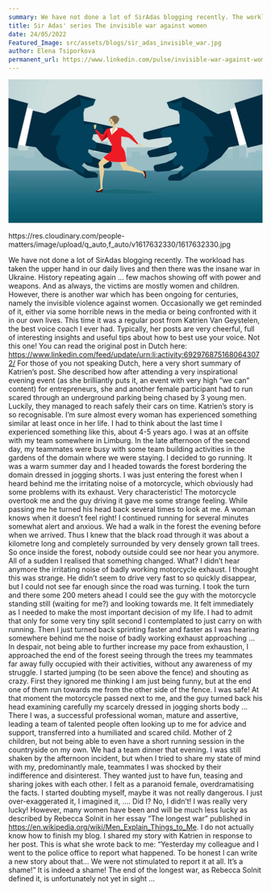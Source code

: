 ```yaml
---
summary: We have not done a lot of SirAdas blogging recently. The workload has taken the upper hand in our daily lives and then there was the insane war in Ukraine. History repeating again … few machos showing off with power and weapons. And as always, the victims are mostly women and children. However, there is another war which has been ongoing for centuries, namely the invisible violence against women.
title: Sir Adas' series The invisible war against women
date: 24/05/2022
Featured_Image: src/assets/blogs/sir_adas_invisible_war.jpg
author: Elena Tsiporkova
permanent_url: https://www.linkedin.com/pulse/invisible-war-against-women-elena-tsiporkova/?trackingId=dU1x6gAeQ8%2BS9AjSVSkDyw%3D%3D
---
```



<p>
    <img alt="The invisible war" src="src/assets/sir_adas_invisible_war.jpg" />
    <figcaption text-align='center'>https://res.cloudinary.com/people-matters/image/upload/q_auto,f_auto/v1617632330/1617632330.jpg</figcaption>
</p>


We have not done a lot of SirAdas blogging recently. The workload has taken the upper hand in our daily lives and then there was the insane war in Ukraine. History repeating again … few machos showing off with power and weapons. And as always, the victims are mostly women and children. However, there is another war which has been ongoing for centuries, namely the invisible violence against women. Occasionally we get reminded of it, either via some horrible news in the media or being confronted with it in our own lives. This time it was a regular post from Katrien Van Geystelen, the best voice coach I ever had. Typically, her posts are very cheerful, full of interesting insights and useful tips about how to best use your voice. Not this one! You can read the original post in Dutch here: https://www.linkedin.com/feed/update/urn:li:activity:6929768751680643072/
For those of you not speaking Dutch, here a very short summary of Katrien’s post. She described how after attending a very inspirational evening event (as she brilliantly puts it, an event with very high “we can” content) for entrepreneurs, she and another female participant had to run scared through an underground parking being chased by 3 young men. Luckily, they managed to reach safely their cars on time.
Katrien’s story is so recognisable. I’m sure almost every woman has experienced something similar at least once in her life. I had to think about the last time I experienced something like this, about 4-5 years ago. I was at an offsite with my team somewhere in Limburg. In the late afternoon of the second day, my teammates were busy with some team building activities in the gardens of the domain where we were staying. I decided to go running. It was a warm summer day and I headed towards the forest bordering the domain dressed in jogging shorts. I was just entering the forest when I heard behind me the irritating noise of a motorcycle, which obviously had some problems with its exhaust. Very characteristic! The motorcycle overtook me and the guy driving it gave me some strange feeling. While passing me he turned his head back several times to look at me. A woman knows when it doesn’t feel right!
I continued running for several minutes somewhat alert and anxious. We had a walk in the forest the evening before when we arrived. Thus I knew that the black road through it was about a kilometre long and completely surrounded by very densely grown tall trees. So once inside the forest, nobody outside could see nor hear you anymore.
All of a sudden I realised that something changed. What? I didn’t hear anymore the irritating noise of badly working motorcycle exhaust. I thought this was strange. He didn’t seem to drive very fast to so quickly disappear, but I could not see far enough since the road was turning. I took the turn and there some 200 meters ahead I could see the guy with the motorcycle standing still (waiting for me?) and looking towards me. It felt immediately as I needed to make the most important decision of my life. I had to admit that only for some very tiny split second I contemplated to just carry on with running. Then I just turned back sprinting faster and faster as I was hearing somewhere behind me the noise of badly working exhaust approaching …
In despair, not being able to further increase my pace from exhaustion, I approached the end of the forest seeing through the trees my teammates far away fully occupied with their activities, without any awareness of my struggle. I started jumping (to be seen above the fence) and shouting as crazy. First they ignored me thinking I am just being funny, but at the end one of them run towards me from the other side of the fence. I was safe! At that moment the motorcycle passed next to me, and the guy turned back his head examining carefully my scarcely dressed in jogging shorts body …
There I was, a successful professional woman, mature and assertive, leading a team of talented people often looking up to me for advice and support, transferred into a humiliated and scared child. Mother of 2 children, but not being able to even have a short running session in the countryside on my own. We had a team dinner that evening. I was still shaken by the afternoon incident, but when I tried to share my state of mind with my, predominantly male, teammates I was shocked by their indifference and disinterest. They wanted just to have fun, teasing and sharing jokes with each other. I felt as a paranoid female, overdramatising the facts. I started doubting myself, maybe it was not really dangerous. I just over-exaggerated it, I imagined it, …. Did I? No, I didn’t! I was really very lucky! However, many women have been and will be much less lucky as described by Rebecca Solnit in her essay “The longest war” published in https://en.wikipedia.org/wiki/Men_Explain_Things_to_Me.
I do not actually know how to finish my blog. I shared my story with Katrien in response to her post. This is what she wrote back to me: “Yesterday my colleague and I went to the police office to report what happened. To be honest I can write a new story about that… We were not stimulated to report it at all. It’s a shame!”
It is indeed a shame!  The end of the longest war, as Rebecca Solnit defined it, is unfortunately not yet in sight …
